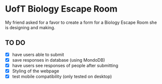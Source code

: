 # UofT Biology Escape Room

My friend asked for a favor to create a form for a Biology Escape Room she is designing and making.

## TO DO
- [x] have users able to submit
- [X] save responses in database (using MondoDB)
- [X] have users see responses of people after submitting
- [X] Styling of the webpage
- [X] test mobile compatibility (only tested on desktop)
